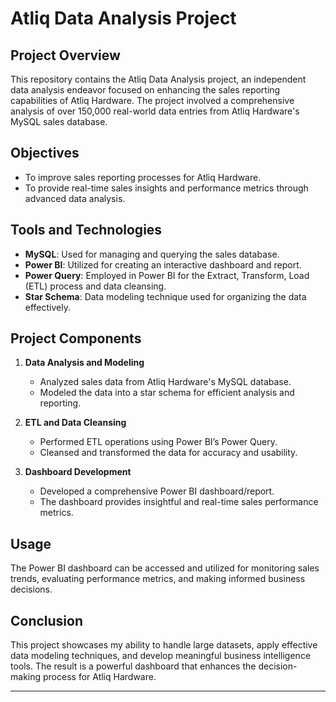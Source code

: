 # Atliq Data Analysis Project

## Project Overview
This repository contains the Atliq Data Analysis project, an independent data analysis endeavor focused on enhancing the sales reporting capabilities of Atliq Hardware. The project involved a comprehensive analysis of over 150,000 real-world data entries from Atliq Hardware's MySQL sales database.

## Objectives
- To improve sales reporting processes for Atliq Hardware.
- To provide real-time sales insights and performance metrics through advanced data analysis.

## Tools and Technologies
- **MySQL**: Used for managing and querying the sales database.
- **Power BI**: Utilized for creating an interactive dashboard and report.
- **Power Query**: Employed in Power BI for the Extract, Transform, Load (ETL) process and data cleansing.
- **Star Schema**: Data modeling technique used for organizing the data effectively.

## Project Components
1. **Data Analysis and Modeling**
   - Analyzed sales data from Atliq Hardware's MySQL database.
   - Modeled the data into a star schema for efficient analysis and reporting.

2. **ETL and Data Cleansing**
   - Performed ETL operations using Power BI’s Power Query.
   - Cleansed and transformed the data for accuracy and usability.

3. **Dashboard Development**
   - Developed a comprehensive Power BI dashboard/report.
   - The dashboard provides insightful and real-time sales performance metrics.

## Usage
The Power BI dashboard can be accessed and utilized for monitoring sales trends, evaluating performance metrics, and making informed business decisions.

## Conclusion
This project showcases my ability to handle large datasets, apply effective data modeling techniques, and develop meaningful business intelligence tools. The result is a powerful dashboard that enhances the decision-making process for Atliq Hardware.

---
